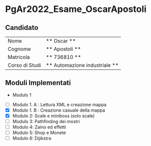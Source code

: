 # PgAr2022_Esame_OscarApostoli
## Candidato

|                |                 |
| -------------- | --------------- |
| Nome | ** Oscar ** |
| Cognome | ** Apostoli ** |
| Matricola | ** 736810 ** |
| Corso di Studi | ** Automazione industriale ** |

 ## Moduli Implementati

- Modulo 1
- [ ] Modulo 1. A : Lettura XML e creazione mappa
- [X] Modulo 1. B : Creazione casuale della mappa
- [X] Modulo 2: Scale e miniboss (solo scale)
- [ ] Modulo 3: Pathfinding dei mostri
- [ ] Modulo 4: Zaino ed effetti
- [ ] Modulo 5: Shop e Monete
- [ ] Modulo 6: Dijikstra